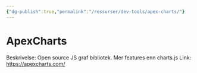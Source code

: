 ```yaml
---
{"dg-publish":true,"permalink":"/ressurser/dev-tools/apex-charts/"}
---
```


# ApexCharts

Beskrivelse: Open source JS graf bibliotek. Mer features enn charts.js
Link: https://apexcharts.com/